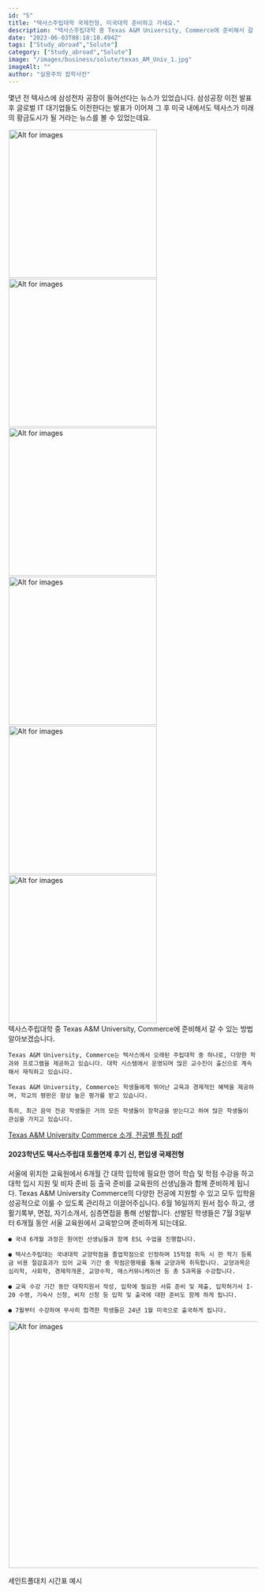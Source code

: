 ```yaml
---
id: "5"
title: "텍사스주립대학 국제전형, 미국대학 준비하고 가세요."
description: "텍사스주립대학 중 Texas A&M University, Commerce에 준비해서 갈 수 있는 방법 알아보겠습니다."
date: "2023-06-03T08:18:10.494Z"
tags: ["Study_abroad","Solute"]
category: ["Study_abroad","Solute"]
image: "/images/business/solute/texas_AM_Univ_1.jpg"
imageAlt: ""
author: "실용주의 잡학사전"
---
```



<p className="mb-3 font-light text-gray-500 dark:text-gray-400 first-line:uppercase first-line:tracking-widest first-letter:text-7xl first-letter:font-bold first-letter:text-gray-900 dark:first-letter:text-gray-100 first-letter:mr-3 first-letter:float-left">
    몇년 전 텍사스에 삼성전자 공장이 들어선다는 뉴스가 있었습니다. 삼성공장 이전 발표 후 글로벌 IT 대기업들도 이전한다는 발표가 이어져 그 후 미국 내에서도 텍사스가 미래의 황금도시가 될 거라는 뉴스를 볼 수 있었는데요.
</p>
<div className="relative">
  <!-- <div className="flex" style="transform:translateX(-600px)"> -->
  <div className="flex flex-wrap justify-center not-prose">
    <img
        height="300px"
        width="300px"
        className="cover "
        style="margin:1px"
        alt="Alt for images"
        src="/images/business/solute/texas_AM_Univ_2.jpg"
    />
    <img
        height="300px"
        width="300px"
        className="cover  "
        style="margin:1px"
        alt="Alt for images"
        src="/images/business/solute/texas_AM_Univ_3.jpg"
    />
    <img
        height="300px"
        width="300px"
        className="cover  "
        style="margin:1px"
        alt="Alt for images"
        src="/images/business/solute/texas_AM_Univ_4.jpg"
    />
    <img
        height="300px"
        width="300px"
        className="cover  "
        style="margin:1px"
        alt="Alt for images"
        src="/images/business/solute/texas_AM_Univ_5.jpg"
    />
    <img
        height="300px"
        width="300px"
        className="cover  "
        style="margin:1px"
        alt="Alt for images"
        src="/images/business/solute/texas_AM_Univ_6.jpg"
    />
    <img
        height="300px"
        width="300px"
        className="cover  "
        style="margin:1px"
        alt="Alt for images"
        src="/images/business/solute/texas_AM_Univ_7.jpg"
    />
  </div>
</div>
<div className="font-light text-gray-500 dark:text-gray-400">
    텍사스주립대학 중 Texas A&M University, Commerce에 준비해서 갈 수 있는 방법 알아보겠습니다. 

    Texas A&M University, Commerce는 텍사스에서 오래된 주립대학 중 하나로, 다양한 학과와 프로그램을 제공하고 있습니다. 대학 시스템에서 운영되며 많은 교수진이 출신으로 계속해서 재직하고 있습니다. 
    
    Texas A&M University, Commerce는 학생들에게 뛰어난 교육과 경제적인 혜택을 제공하며, 학교의 평판은 항상 높은 평가를 받고 있습니다.

    특히, 최근 음악 전공 학생들은 거의 모든 학생들이 장학금을 받는다고 하여 많은 학생들이 관심을 가지고 있습니다. 
</div>

[Texas A&M University Commerce 소개, 전공별 특징 pdf](/api/file/pdf?filename=texas_AM_Univ_pdf)

#### 2023학년도 텍사스주립대 토플면제  후기 신, 편입생 국제전형

<div className="font-light text-gray-500 dark:text-gray-400">
    서울에 위치한 교육원에서 6개월 간 대학 입학에 필요한 영어 학습 및 학점 수강을 하고 대학 입시 지원 및 비자 준비 등 출국 준비를 교육원의 선생님들과 함께 준비하게 됩니다. Texas A&M University Commerce의 다양한 전공에 지원할 수 있고 모두 입학을 성공적으로 이룰 수 있도록 관리하고 이끌어주십니다. 6월 16일까지 원서 접수 하고, 생활기록부, 면접, 자기소개서, 심층면접을 통해 선발합니다. 선발된 학생들은 7월 3일부터 6개월 동안 서울 교육원에서 교육받으며 준비하게 되는데요. 
    
    ● 국내 6개월 과정은 원어민 선생님들과 함께 ESL 수업을 진행합니다. 

    ● 텍사스주립대는 국내대학 교양학점을 졸업학점으로 인정하며 15학점 취득 시 한 학기 등록금 비용 절감효과가 있어 교육 기간 중 학점은행제를 통해 교양과목 취득합니다. 교양과목은 심리학, 사회학, 경제학개론, 교양수학, 매스커뮤니케이션 등 총 5과목을 수강합니다. 

    ● 교육 수강 기간 동안 대학지원서 작성, 입학에 필요한 서류 준비 및 제출, 입학허가서 I-20 수령, 기숙사 신청, 비자 신청 등 입학 및 출국에 대한 준비도 함께 하게 됩니다. 

    ● 7월부터 수강하여 무사히 합격한 학생들은 24년 1월 미국으로 출국하게 됩니다. 
</div>
<div className="relative">
  <!-- <div className="flex" style="transform:translateX(-600px)"> -->
  <div className="flex flex-wrap justify-center not-prose">
    <img
        height="500px"
        width="700px"
        className="cover "
        style="margin:1px"
        alt="Alt for images"
        src="/images/business/solute/texas_AM_Univ_schedule.png"
    />
    <p className="text-xs leading-normal text-center uppercase">
      세인트폴대치 시간표 예시
    </p>
  </div>
</div>
